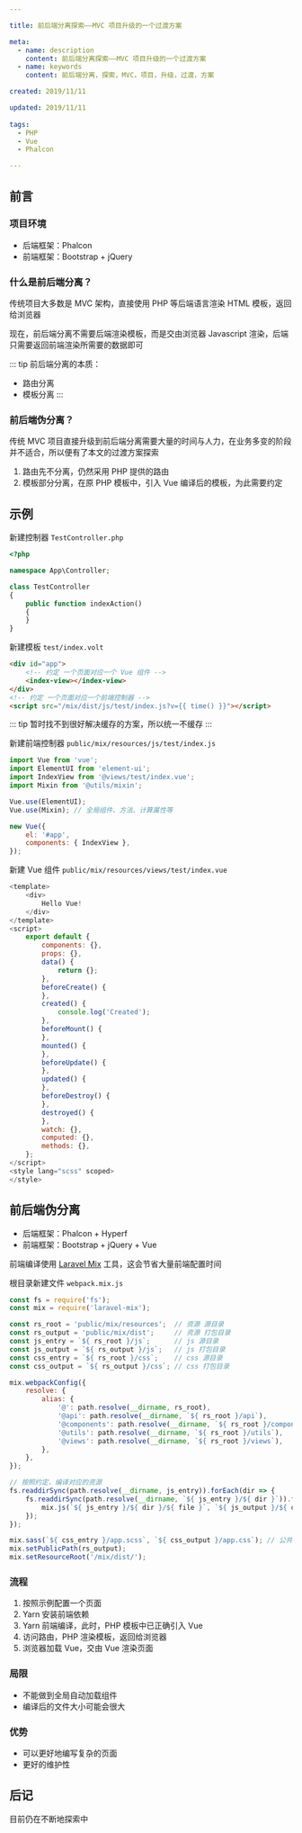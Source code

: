 ```yaml
---

title: 前后端分离探索——MVC 项目升级的一个过渡方案

meta:
  - name: description
    content: 前后端分离探索——MVC 项目升级的一个过渡方案
  - name: keywords
    content: 前后端分离，探索，MVC，项目，升级，过渡，方案

created: 2019/11/11

updated: 2019/11/11
 
tags:
  - PHP
  - Vue
  - Phalcon

---
```


## 前言

### 项目环境

- 后端框架：Phalcon
- 前端框架：Bootstrap + jQuery

### 什么是前后端分离？

传统项目大多数是 MVC 架构，直接使用 PHP 等后端语言渲染 HTML 模板，返回给浏览器

现在，前后端分离不需要后端渲染模板，而是交由浏览器 Javascript 渲染，后端只需要返回前端渲染所需要的数据即可

::: tip
前后端分离的本质：

- 路由分离
- 模板分离
:::

### 前后端伪分离？

传统 MVC 项目直接升级到前后端分离需要大量的时间与人力，在业务多变的阶段并不适合，所以便有了本文的过渡方案探索

1. 路由先不分离，仍然采用 PHP 提供的路由
2. 模板部分分离，在原 PHP 模板中，引入 Vue 编译后的模板，为此需要约定

## 示例

新建控制器 `TestController.php`

```php
<?php

namespace App\Controller;

class TestController
{
    public function indexAction()
    {
    }
}
```

新建模板 `test/index.volt`

```html
<div id="app">
    <!-- 约定 一个页面对应一个 Vue 组件 -->
    <index-view></index-view>
</div>
<!-- 约定 一个页面对应一个前端控制器 -->
<script src="/mix/dist/js/test/index.js?v={{ time() }}"></script>
```

::: tip
暂时找不到很好解决缓存的方案，所以统一不缓存
:::

新建前端控制器 `public/mix/resources/js/test/index.js`

```js
import Vue from 'vue';
import ElementUI from 'element-ui';
import IndexView from '@views/test/index.vue';
import Mixin from '@utils/mixin';

Vue.use(ElementUI);
Vue.use(Mixin); // 全局组件、方法、计算属性等

new Vue({
    el: '#app',
    components: { IndexView },
});
```

新建 Vue 组件 `public/mix/resources/views/test/index.vue`

```js
<template>
    <div>
        Hello Vue!
    </div>
</template>
<script>
    export default {
        components: {},
        props: {},
        data() {
            return {};
        },
        beforeCreate() {
        },
        created() {
            console.log('Created');
        },
        beforeMount() {
        },
        mounted() {
        },
        beforeUpdate() {
        },
        updated() {
        },
        beforeDestroy() {
        },
        destroyed() {
        },
        watch: {},
        computed: {},
        methods: {},
    };
</script>
<style lang="scss" scoped>
</style>
```

## 前后端伪分离

- 后端框架：Phalcon + Hyperf
- 前端框架：Bootstrap + jQuery + Vue

前端编译使用 [Laravel Mix](https://laravel-mix.com/) 工具，这会节省大量前端配置时间

根目录新建文件 `webpack.mix.js`

```js
const fs = require('fs');
const mix = require('laravel-mix');

const rs_root = 'public/mix/resources';  // 资源 源目录
const rs_output = 'public/mix/dist';     // 资源 打包目录
const js_entry = `${ rs_root }/js`;      // js 源目录
const js_output = `${ rs_output }/js`;   // js 打包目录
const css_entry = `${ rs_root }/css`;    // css 源目录
const css_output = `${ rs_output }/css`; // css 打包目录

mix.webpackConfig({
    resolve: {
        alias: {
            '@': path.resolve(__dirname, rs_root),
            '@api': path.resolve(__dirname, `${ rs_root }/api`),
            '@components': path.resolve(__dirname, `${ rs_root }/components`),
            '@utils': path.resolve(__dirname, `${ rs_root }/utils`),
            '@views': path.resolve(__dirname, `${ rs_root }/views`),
        },
    },
});

// 按照约定，编译对应的资源
fs.readdirSync(path.resolve(__dirname, js_entry)).forEach(dir => {
    fs.readdirSync(path.resolve(__dirname, `${ js_entry }/${ dir }`)).forEach(file => {
        mix.js(`${ js_entry }/${ dir }/${ file }`, `${ js_output }/${ dir }/${ file }`);
    });
});

mix.sass(`${ css_entry }/app.scss`, `${ css_output }/app.css`); // 公共 CSS
mix.setPublicPath(rs_output);
mix.setResourceRoot('/mix/dist/');
```

### 流程

1. 按照示例配置一个页面
2. Yarn 安装前端依赖
3. Yarn 前端编译，此时，PHP 模板中已正确引入 Vue
4. 访问路由，PHP 渲染模板，返回给浏览器
5. 浏览器加载 Vue，交由 Vue 渲染页面

### 局限

- 不能做到全局自动加载组件
- 编译后的文件大小可能会很大

### 优势

- 可以更好地编写复杂的页面
- 更好的维护性

## 后记

目前仍在不断地探索中
